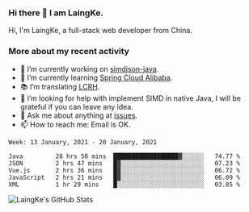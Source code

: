 ### Hi there 👋 I am LaingKe.

Hi, I'm LaingKe, a full-stack web developer from China.

### More about my recent activity

- 🔭 I’m currently working on [simdjson-java](https://github.com/laingke/simdjson-java).
- 🌱 I’m currently learning [Spring Cloud Alibaba](https://github.com/alibaba/spring-cloud-alibaba).
- :books: I’m translating [LCRH](https://github.com/LCTT/LCRH).
- 🤔 I’m looking for help with implement SIMD in native Java, I will be grateful if you can leave any idea.
- 💬 Ask me about anything at [issues](https://github.com/laingke/laingke/issues).
- 📫 How to reach me: Email is OK.

<!--START_SECTION:waka-->
```text
Week: 13 January, 2021 - 20 January, 2021

Java         28 hrs 58 mins  ██████████████████▓░░░░░░   74.77 % 
JSON         2 hrs 47 mins   █▓░░░░░░░░░░░░░░░░░░░░░░░   07.23 % 
Vue.js       2 hrs 36 mins   █▓░░░░░░░░░░░░░░░░░░░░░░░   06.72 % 
JavaScript   2 hrs 21 mins   █▓░░░░░░░░░░░░░░░░░░░░░░░   06.09 % 
XML          1 hr 29 mins    █░░░░░░░░░░░░░░░░░░░░░░░░   03.85 % 
```
<!--END_SECTION:waka-->

![LaingKe's GitHub Stats](https://github-readme-stats.vercel.app/api?username=laingke&show_icons=true&theme=nightowl&count_private=true)

